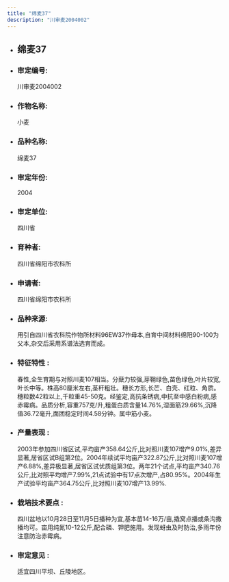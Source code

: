 ```yaml
---
title: "绵麦37"
description: "川审麦2004002"
---
```

* ## 绵麦37
* ###  审定编号:  
   川审麦2004002

*  ### 作物名称:  
   小麦

*   ###  品种名称: 
    绵麦37

*   ### 审定年份: 
    2004

*   ### 审定单位:  
    四川省

*   ### 育种者:  
    四川省绵阳市农科所

*   ### 申请者:  
    四川省绵阳市农科所

*   ### 品种来源:  
    用引自四川省农科院作物所材料96EW37作母本,自育中间材料绵阳90-100为父本,杂交后采用系谱法选育而成。

*   ### 特征特性 : 
    春性,全生育期与对照川麦107相当。分蘖力较强,芽鞘绿色,苗色绿色,叶片较宽,叶长中等。株高80厘米左右,茎秆粗壮。穗长方形,长芒、白壳、红粒、角质。穗粒数42粒以上,千粒重45-50克。经鉴定,高抗条锈病,中抗至中感白粉病,感赤霉病。品质分析,容重757克/升,粗蛋白质含量14.76%,湿面筋29.66%,沉降值36.72毫升,面团稳定时间4.58分钟。属中筋小麦。

*   ### 产量表现 : 
    2003年参加四川省区试,平均亩产358.64公斤,比对照川麦107增产9.01%,差异显著,居省区试B组第2位。2004年续试平均亩产322.87公斤,比对照川麦107增产6.88%,差异极显著,居省区试优质组第3位。两年21个试点,平均亩产340.76公斤,比对照平均增产7.99%,21点试验中有17点次增产,占80.95%。2004年生产试验平均亩产364.75公斤,比对照川麦107增产13.99%.

*   ### 栽培技术要点 : 
    四川盆地以10月28日至11月5日播种为宜,基本苗14-16万/亩,撬窝点播或条沟撒播均可。亩用纯氮10-12公斤,配合磷、钾肥施用。发现蚜虫及时防治,多雨年份注意防治赤霉病。

*   ### 审定意见 : 
    适宜四川平坝、丘陵地区。
